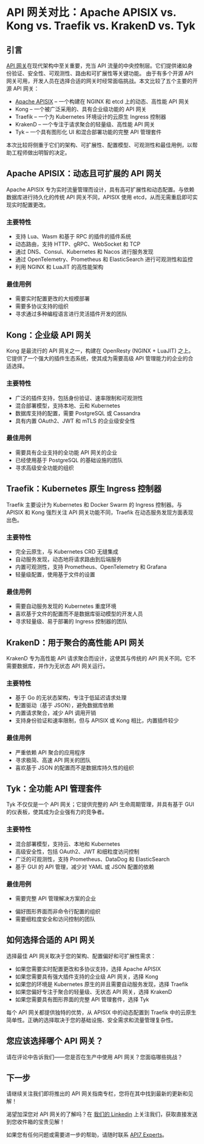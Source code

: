 # API 网关对比：Apache APISIX vs. Kong vs. Traefik vs. KrakenD vs. Tyk

## 引言

[API 网关](https://api7.ai/learning-center/api-gateway-guide/what-is-an-api-gateway)在现代架构中至关重要，充当 API 流量的中央控制层。它们提供诸如身份验证、安全性、可观测性、路由和可扩展性等关键功能。
由于有多个开源 API 网关可用，开发人员在选择合适的网关时经常面临挑战。本文比较了五个主要的开源 API 网关：

*   [Apache APISIX](https://api7.ai/apisix) – 一个构建在 NGINX 和 etcd 上的动态、高性能 API 网关
*   Kong – 一个被广泛采用的、具有企业级功能的 API 网关
*   Traefik – 一个为 Kubernetes 环境设计的云原生 Ingress 控制器
*   KrakenD – 一个专注于请求聚合的轻量级、高性能 API 网关
*   Tyk – 一个具有图形化 UI 和混合部署功能的完整 API 管理套件

本次比较将侧重于它们的架构、可扩展性、配置模型、可观测性和最佳用例，以帮助工程师做出明智的决定。

## Apache APISIX：动态且可扩展的 API 网关

Apache APISIX 专为实时流量管理而设计，具有高可扩展性和动态配置。与依赖数据库进行持久化的传统 API 网关不同，APISIX 使用 etcd，从而无需重启即可实现实时配置更改。

### 主要特性

*   支持 Lua、Wasm 和基于 RPC 的插件的插件系统
*   动态路由，支持 HTTP、gRPC、WebSocket 和 TCP
*   通过 DNS、Consul、Kubernetes 和 Nacos 进行服务发现
*   通过 OpenTelemetry、Prometheus 和 ElasticSearch 进行可观测性和监控
*   利用 NGINX 和 LuaJIT 的高性能架构

### 最佳用例

*   需要实时配置更改的大规模部署
*   需要多协议支持的组织
*   寻求通过多种编程语言进行灵活插件开发的团队

## Kong：企业级 API 网关

Kong 是最流行的 API 网关之一，构建在 OpenResty (NGINX + LuaJIT) 之上。它提供了一个强大的插件生态系统，使其成为需要高级 API 管理能力的企业的合适选择。

### 主要特性

*   广泛的插件支持，包括身份验证、速率限制和可观测性
*   混合部署模型，支持本地、云和 Kubernetes
*   数据库支持的配置，需要 PostgreSQL 或 Cassandra
*   具有内置 OAuth2、JWT 和 mTLS 的企业级安全性

### 最佳用例

*   需要具有企业支持的全功能 API 网关的企业
*   已经使用基于 PostgreSQL 的基础设施的团队
*   寻求高级安全功能的组织

## Traefik：Kubernetes 原生 Ingress 控制器

Traefik 主要设计为 Kubernetes 和 Docker Swarm 的 Ingress 控制器。与 APISIX 和 Kong 强烈关注 API 网关功能不同，Traefik 在动态服务发现方面表现出色。

### 主要特性

*   完全云原生，与 Kubernetes CRD 无缝集成
*   自动服务发现，动态地将请求路由到后端服务
*   内置可观测性，支持 Prometheus、OpenTelemetry 和 Grafana
*   轻量级配置，使用基于文件的设置

### 最佳用例

*   需要自动服务发现的 Kubernetes 重度环境
*   喜欢基于文件的配置而不是数据库驱动模型的开发人员
*   寻求轻量级、易于部署的 Ingress 控制器的团队

## KrakenD：用于聚合的高性能 API 网关

KrakenD 专为高性能 API 请求聚合而设计，这使其与传统的 API 网关不同。它不需要数据库，并作为无状态 API 网关运行。

### 主要特性

*   基于 Go 的无状态架构，专注于低延迟请求处理
*   配置驱动（基于 JSON），避免数据库依赖
*   内置请求聚合，减少 API 调用开销
*   支持身份验证和速率限制，但与 APISIX 或 Kong 相比，内置插件较少

### 最佳用例

*   严重依赖 API 聚合的应用程序
*   寻求极简、高速 API 网关的团队
*   喜欢基于 JSON 的配置而不是数据库持久性的组织

## Tyk：全功能 API 管理套件

Tyk 不仅仅是一个 API 网关；它提供完整的 API 生命周期管理，并具有基于 GUI 的仪表板，使其成为企业强有力的竞争者。

### 主要特性

*   混合部署模型，支持云、本地和 Kubernetes
*   高级安全性，包括 OAuth2、JWT 和细粒度访问控制
*   广泛的可观测性，支持 Prometheus、DataDog 和 ElasticSearch
*   基于 GUI 的 API 管理，减少对 YAML 或 JSON 配置的依赖

### 最佳用例

*   需要完整 API 管理解决方案的企业
- 偏好图形界面而非命令行配置的组织
- 需要细粒度安全和访问控制的团队

## 如何选择合适的 API 网关

选择最佳 API 网关取决于您的架构、配置偏好和可扩展性需求：

- 如果您需要实时配置更改和多协议支持，选择 Apache APISIX
- 如果您需要具有强大插件支持的企业级 API 网关，选择 Kong
- 如果您的环境是 Kubernetes 原生的并且需要自动服务发现，选择 Traefik
- 如果您偏好专注于聚合的轻量级、无状态 API 网关，选择 KrakenD
- 如果您需要具有图形界面的完整 API 管理套件，选择 Tyk

每个 API 网关都提供独特的优势，从 APISIX 中的动态配置到 Traefik 中的云原生简单性。正确的选择取决于您的基础设施、安全需求和流量管理复杂性。

## 您应该选择哪个 API 网关？

请在评论中告诉我们——您是否在生产中使用 API 网关？您面临哪些挑战？

## 下一步

请继续关注我们即将推出的 API 网关指南专栏，您将在其中找到最新的更新和见解！

渴望加深您对 API 网关的了解吗？在 [我们的 Linkedin](https://sg.linkedin.com/company/api7-ai) 上关注我们，获取直接发送到您收件箱的宝贵见解！

如果您有任何问题或需要进一步的帮助，请随时联系 [API7 Experts](https://api7.ai/contact)。